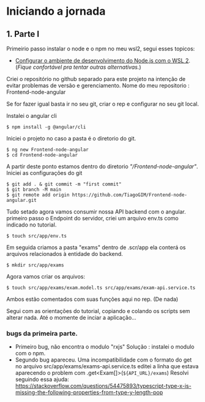 # Iniciando a jornada
## 1. Parte I
Primeirio passo instalar o node e o npm no meu wsl2, segui esses topicos:
 - [Configurar o ambiente de desenvolvimento do Node.js com o WSL 2](https://docs.microsoft.com/pt-br/windows/nodejs/setup-on-wsl2).
(_Fique confortável pra tentar outras alternativas._)

Criei o repositório no github separado para este projeto na intenção de evitar problemas de versão e gerenciamento.
Nome do meu repositorio : Frontend-node-angular

Se for fazer igual basta ir no seu git, criar o rep e configurar no seu git local.

Instalei o angular cli

```
$ npm install -g @angular/cli
```

Iniciei o projeto no caso a pasta é o diretorio do git.

```
$ ng new Frontend-node-angular
$ cd Frontend-node-angular
```

A partir deste ponto estamos dentro do diretorio *"/Frontend-node-angular"*.
Iniciei as configurações do git 
```$ git init
$ git add . & git commit -m "first commit"
$ git branch -M main
$ git remote add origin https://github.com/TiagoGIM/Frontend-node-angular.git 
```

Tudo setado agora vamos consumir nossa API backend com o angular.
primeiro passo o Endpoint do servidor, criei um arquivo env.ts como indicado no tutorial.
```
$ touch src/app/env.ts
```
Em seguida criamos a pasta "exams" dentro de .scr/app ela conterá os arquivos relacionados à entidade do backend.
```
$ mkdir src/app/exams
```
Agora vamos criar os arquivos:
```
$ touch src/app/exams/exam.model.ts src/app/exams/exam-api.service.ts
```
Ambos estão comentados com suas funções aqui no rep. (De nada) 

Segui com as orientações do tutorial, copiando e colando os scripts sem alterar nada.
Até o momente de inciar a aplicação...
### bugs da primeira parte.
- Primeiro bug, não encontra o modulo "rxjs"
 Solução : instalei o modulo com o npm.
- Segundo bug apareceu. Uma incompatibilidade com o formato do get no arquivo src/app/exams/exams-api.service.ts
editei a linha que estava aparecendo o problem com .get<Exam[]>(`${API_URL}/exams`)
Resolvi seguindo essa ajuda:
https://stackoverflow.com/questions/54475893/typescript-type-x-is-missing-the-following-properties-from-type-y-length-pop